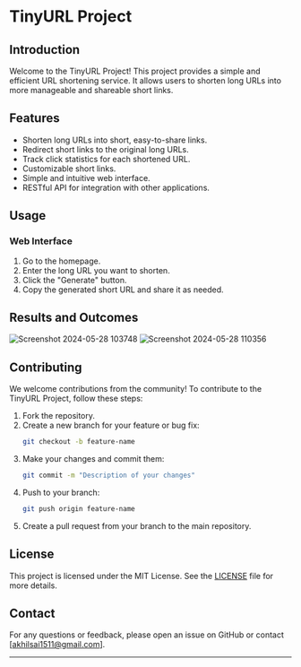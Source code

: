 

# TinyURL Project

## Introduction

Welcome to the TinyURL Project! This project provides a simple and efficient URL shortening service. It allows users to shorten long URLs into more manageable and shareable short links.

## Features

- Shorten long URLs into short, easy-to-share links.
- Redirect short links to the original long URLs.
- Track click statistics for each shortened URL.
- Customizable short links.
- Simple and intuitive web interface.
- RESTful API for integration with other applications.


## Usage

### Web Interface

1. Go to the homepage.
2. Enter the long URL you want to shorten.
3. Click the "Generate" button.
4. Copy the generated short URL and share it as needed.
## Results and Outcomes
![Screenshot 2024-05-28 103748](https://github.com/Akhil-1511/TinyURL/assets/141147359/46dfbf5a-d2e8-4694-a232-93a47c179cf2)
![Screenshot 2024-05-28 110356](https://github.com/Akhil-1511/TinyURL/assets/141147359/004f01af-daef-49bc-a789-7651dd9edba3)





## Contributing

We welcome contributions from the community! To contribute to the TinyURL Project, follow these steps:

1. Fork the repository.
2. Create a new branch for your feature or bug fix:
    ```bash
    git checkout -b feature-name
    ```
3. Make your changes and commit them:
    ```bash
    git commit -m "Description of your changes"
    ```
4. Push to your branch:
    ```bash
    git push origin feature-name
    ```
5. Create a pull request from your branch to the main repository.

## License

This project is licensed under the MIT License. See the [LICENSE](LICENSE) file for more details.

## Contact

For any questions or feedback, please open an issue on GitHub or contact [akhilsai1511@gmail.com].

---
